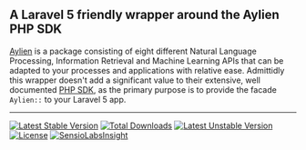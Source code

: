 ## A Laravel 5 friendly wrapper around the Aylien PHP SDK

[Aylien](http://aylien.com) is a package consisting of eight different Natural Language Processing, Information Retrieval and Machine Learning APIs that can be adapted to your processes and applications with relative ease. Admittidly this wrapper doesn't add a significant value to their extensive, well documented [PHP SDK](https://github.com/AYLIEN/aylien_textapi_php), as the primary purpose is to provide the facade `Aylien::` to your Laravel 5 app.

---

[![Latest Stable Version](https://poser.pugx.org/hopkins/laravel-aylien-wrapper/version.svg)](https://packagist.org/packages/hopkins/laravel-aylien-wrapper) 
[![Total Downloads](https://poser.pugx.org/hopkins/laravel-aylien-wrapper/downloads.svg)](https://packagist.org/packages/hopkins/laravel-aylien-wrapper)
[![Latest Unstable Version](https://poser.pugx.org/hopkins/laravel-aylien-wrapper/v/unstable.svg)](//packagist.org/packages/hopkins/laravel-aylien-wrapper) 
[![License](https://poser.pugx.org/hopkins/laravel-aylien-wrapper/license.svg)](https://packagist.org/packages/hopkins/laravel-aylien-wrapper)
[![SensioLabsInsight](https://insight.sensiolabs.com/projects/476da0a5-d091-4fcb-8115-d07765b2214e/mini.png)](https://insight.sensiolabs.com/projects/476da0a5-d091-4fcb-8115-d07765b2214e)